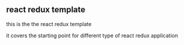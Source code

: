 ## react redux template

this is the the react redux template

it covers the starting point for different type of react redux application